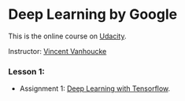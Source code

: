 # Deep Learning by Google 
This is the online course on [Udacity](https://www.udacity.com/).

Instructor: [Vincent Vanhoucke](https://research.google.com/pubs/VincentVanhoucke.html)

### Lesson 1:
* Assignment 1: [Deep Learning with Tensorflow](https://github.com/ttungl/Deep-Learning-by-Google/blob/master/Lesson1/DeepLearning_assignment_1.ipynb). 
